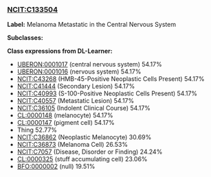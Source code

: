 
### [NCIT:C133504](http://purl.obolibrary.org/obo/NCIT_C133504)
**Label:** Melanoma Metastatic in the Central Nervous System

**Subclasses:** 

**Class expressions from DL-Learner:**

- [UBERON:0001017](http://purl.obolibrary.org/obo/UBERON_0001017) (central nervous system) 54.17%
- [UBERON:0001016](http://purl.obolibrary.org/obo/UBERON_0001016) (nervous system) 54.17%
- [NCIT:C43268](http://purl.obolibrary.org/obo/NCIT_C43268) (HMB-45-Positive Neoplastic Cells Present) 54.17%
- [NCIT:C41444](http://purl.obolibrary.org/obo/NCIT_C41444) (Secondary Lesion) 54.17%
- [NCIT:C40993](http://purl.obolibrary.org/obo/NCIT_C40993) (S-100-Positive Neoplastic Cells Present) 54.17%
- [NCIT:C40557](http://purl.obolibrary.org/obo/NCIT_C40557) (Metastatic Lesion) 54.17%
- [NCIT:C36105](http://purl.obolibrary.org/obo/NCIT_C36105) (Indolent Clinical Course) 54.17%
- [CL:0000148](http://purl.obolibrary.org/obo/CL_0000148) (melanocyte) 54.17%
- [CL:0000147](http://purl.obolibrary.org/obo/CL_0000147) (pigment cell) 54.17%
- Thing 52.77%
- [NCIT:C36862](http://purl.obolibrary.org/obo/NCIT_C36862) (Neoplastic Melanocyte) 30.69%
- [NCIT:C36873](http://purl.obolibrary.org/obo/NCIT_C36873) (Melanoma Cell) 26.53%
- [NCIT:C7057](http://purl.obolibrary.org/obo/NCIT_C7057) (Disease, Disorder or Finding) 24.24%
- [CL:0000325](http://purl.obolibrary.org/obo/CL_0000325) (stuff accumulating cell) 23.06%
- [BFO:0000002](http://purl.obolibrary.org/obo/BFO_0000002) (null) 19.51%



